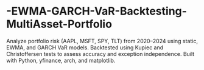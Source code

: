 # -EWMA-GARCH-VaR-Backtesting-MultiAsset-Portfolio
Analyze portfolio risk (AAPL, MSFT, SPY, TLT) from 2020–2024 using static, EWMA, and GARCH VaR models. Backtested using Kupiec and Christoffersen tests to assess accuracy and exception independence. Built with Python, yfinance, arch, and matplotlib.

